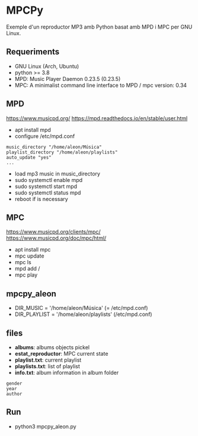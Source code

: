 # MPCPy

Exemple d'un reproductor MP3 amb Python basat amb MPD i MPC per GNU Linux.

## Requeriments

- GNU Linux (Arch, Ubuntu)
- python >= 3.8
- MPD: Music Player Daemon 0.23.5 (0.23.5)
- MPC: A minimalist command line interface to MPD / mpc version: 0.34

## MPD
https://www.musicpd.org/
https://mpd.readthedocs.io/en/stable/user.html

- apt install mpd
- configure /etc/mpd.conf
```
music_directory "/home/aleon/Música"
playlist_directory "/home/aleon/playlists"
auto_update "yes"
...
```
- load mp3 music in music_directory
- sudo systemctl enable mpd
- sudo systemctl start mpd
- sudo systemctl status mpd
- reboot if is necessary

## MPC
https://www.musicpd.org/clients/mpc/
https://www.musicpd.org/doc/mpc/html/

- apt install mpc
- mpc update
- mpc ls
- mpd add /
- mpc play

## mpcpy_aleon

- DIR_MUSIC = '/home/aleon/Música' (= /etc/mpd.conf)
- DIR_PLAYLIST = '/home/aleon/playlists' (/etc/mpd.conf)

## files

- **albums**: albums objects pickel
- **estat_reproductor**: MPC current state
- **playlist.txt**: current playlist
- **playlists.txt**: list of playlist
- **info.txt**: album information in album folder
```
gender
year
author
```

## Run

- python3 mpcpy_aleon.py
